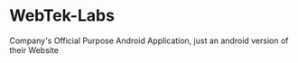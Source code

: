 # WebTek-Labs
Company's Official Purpose Android Application, just an android version of their Website

